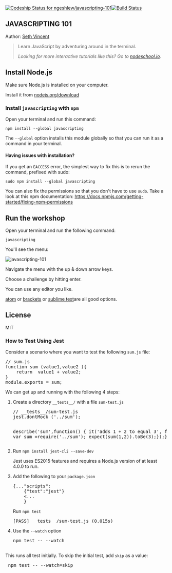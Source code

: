 [ ![Codeship Status for ngeshlew/javascripting-101](https://codeship.com/projects/a7d4cc20-a31a-0133-3d2b-5219d091b483/status?branch=master)](https://codeship.com/projects/129094)[![Build Status](https://travis-ci.org/ngeshlew/javascripting-101.svg?branch=master)](https://travis-ci.org/ngeshlew/javascripting-101)
<article class="markdown-body entry-content" itemprop="mainContentOfPage"><h1><a id="user-content-javascripting" class="anchor" href="#javascripting" aria-hidden="true"><span class="octicon octicon-link"></span></a>JAVASCRIPTING 101</h1>
<p>Author: <a href="https://github.com/sethvincent" target="_blank">Seth Vincent</a></p>
<blockquote>
<p>Learn JavaScript by adventuring around in the terminal.  </p>

<p><em>Looking for more interactive tutorials like this? Go to <a href="http://nodeschool.io">nodeschool.io</a>.</em></p>
</blockquote>

<h2><a id="user-content-install-nodejs" class="anchor" href="#install-nodejs" aria-hidden="true"><span class="octicon octicon-link"></span></a>Install Node.js</h2>

<p>Make sure Node.js is installed on your computer.</p>

<p>Install it from <a href="http://nodejs.org/download">nodejs.org/download</a></p>


<h3><a id="user-content-install-javascripting-with-npm" class="anchor" href="#install-javascripting-with-npm" aria-hidden="true"><span class="octicon octicon-link"></span></a>Install <code>javascripting</code> with <code>npm</code></h3>

<p>Open your terminal and run this command:</p>

<pre><code>npm install --global javascripting
</code></pre>

<p>The <code>--global</code> option installs this module globally so that you can run it as a command in your terminal.</p>

<h4><a id="user-content-having-issues-with-installation" class="anchor" href="#having-issues-with-installation" aria-hidden="true"><span class="octicon octicon-link"></span></a>Having issues with installation?</h4>

<p>If you get an <code>EACCESS</code> error, the simplest way to fix this is to rerun the command, prefixed with sudo:</p>

<pre><code>sudo npm install --global javascripting
</code></pre>

<p>You can also fix the permissions so that you don't have to use <code>sudo</code>. Take a look at this npm documentation:
<a href="https://docs.npmjs.com/getting-started/fixing-npm-permissions">https://docs.npmjs.com/getting-started/fixing-npm-permissions</a></p>

<h2><a id="user-content-run-the-workshop" class="anchor" href="#run-the-workshop" aria-hidden="true"><span class="octicon octicon-link"></span></a>Run the workshop</h2>

<p>Open your terminal and run the following command:</p>

<pre><code>javascripting
</code></pre>

<p>You'll see the menu:</p>

![javascripting-101](https://cloud.githubusercontent.com/assets/4710827/12478934/22f0c86a-c049-11e5-8967-4783b07be15b.png)


<p>Navigate the menu with the up &amp; down arrow keys. </p>

<p>Choose a challenge by hitting enter.</p>

<p>You can use any editor you like. </p>

<p><a href="http://atom.io">atom</a> or <a href="http://brackets.io/">brackets</a> or <a href="www.sublimetext.com/">sublime text</a>are all good options.</p>

<h2><a id="user-content-license" class="anchor" href="#license" aria-hidden="true"><span class="octicon octicon-link"></span></a>License</h2>

<p>MIT</p>
</article>

<article class="markdown-body entry-content" itemprop="mainContentOfPage"><h3>How to Test Using Jest</h3><div><p>Consider a scenario where you want to test the following <code>sum.js</code> file:</p>
<pre>// sum.js
function sum (value1,value2 ){
	return  value1 + value2;
}
module.exports = sum;
</pre>
<p>We can get up and running with the following 4 steps:</p><ol><li><p>Create a directory <code>__tests__/</code> with a file <code>sum-test.js</code></p>
<pre>// __tests__/sum-test.js
jest.dontMock ('../sum');

describe('sum',function()
{	it('adds 1 + 2 to equal 3', function(){
		var sum =require('../sum');
		expect(sum(1,2)).toBe(3);});});
</pre>
<li><p>Run <code>npm install jest-cli --save-dev</code></p><p> Jest uses ES2015 features and requires a Node.js version of at least 4.0.0
 to run.</p></li><li><p>Add the following to your <code>package.json</code></p>
 <pre>{..."scripts":
 	{"test":"jest"}
 	<...
 	}</pre>
 	</li>
 <p>Run <code>npm test</code></p>
 <pre>[PASS] __tests__/sum-test.js (0.015s)</pre></li>
 <li><p>Use the <code>--watch</code> option</p>
 <pre>npm test -- --watch
 </pre>
 </li></ol><p>This runs all test initially. To skip the initial test, add <code>skip</code> as a value:</p>
 <pre> npm test -- --watch=skip
 </pre></article>